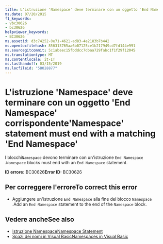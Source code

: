 ```yaml
---
title: L'istruzione 'Namespace' deve terminare con un oggetto 'End Namespace' corrispondente
ms.date: 07/20/2015
f1_keywords:
- vbc30626
- bc30626
helpviewer_keywords:
- BC30626
ms.assetid: d3c74252-0e71-4621-ad83-4e2183b7b442
ms.openlocfilehash: 856313765aa6b07125ce1b217949cd7fd144e991
ms.sourcegitcommit: 5c1abeec15fbddcc7dbaa729fabc1f1f29f12045
ms.translationtype: MT
ms.contentlocale: it-IT
ms.lasthandoff: 03/15/2019
ms.locfileid: "58028877"
---
```

# <a name="namespace-statement-must-end-with-a-matching-end-namespace"></a><span data-ttu-id="b6141-102">L'istruzione 'Namespace' deve terminare con un oggetto 'End Namespace' corrispondente</span><span class="sxs-lookup"><span data-stu-id="b6141-102">'Namespace' statement must end with a matching 'End Namespace'</span></span>
<span data-ttu-id="b6141-103">I blocchi`Namespace` devono terminare con un'istruzione `End Namespace` .</span><span class="sxs-lookup"><span data-stu-id="b6141-103">`Namespace` blocks must end with an `End Namespace` statement.</span></span>  
  
 <span data-ttu-id="b6141-104">**ID errore:** BC30626</span><span class="sxs-lookup"><span data-stu-id="b6141-104">**Error ID:** BC30626</span></span>  
  
## <a name="to-correct-this-error"></a><span data-ttu-id="b6141-105">Per correggere l'errore</span><span class="sxs-lookup"><span data-stu-id="b6141-105">To correct this error</span></span>  
  
-   <span data-ttu-id="b6141-106">Aggiungere un'istruzione `End Namespace` alla fine del blocco `Namespace` .</span><span class="sxs-lookup"><span data-stu-id="b6141-106">Add an `End Namespace` statement to the end of the `Namespace` block.</span></span>  
  
## <a name="see-also"></a><span data-ttu-id="b6141-107">Vedere anche</span><span class="sxs-lookup"><span data-stu-id="b6141-107">See also</span></span>

- [<span data-ttu-id="b6141-108">Istruzione Namespace</span><span class="sxs-lookup"><span data-stu-id="b6141-108">Namespace Statement</span></span>](../../visual-basic/language-reference/statements/namespace-statement.md)
- [<span data-ttu-id="b6141-109">Spazi dei nomi in Visual Basic</span><span class="sxs-lookup"><span data-stu-id="b6141-109">Namespaces in Visual Basic</span></span>](../../visual-basic/programming-guide/program-structure/namespaces.md)
